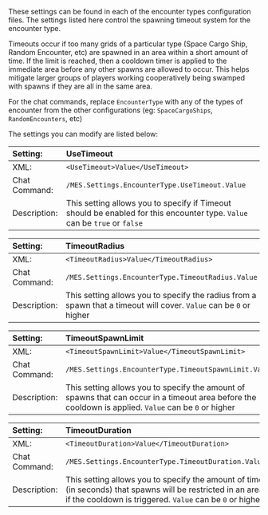 These settings can be found in each of the encounter types configuration files. The settings listed here control the spawning timeout system for the encounter type.

Timeouts occur if too many grids of a particular type (Space Cargo Ship, Random Encounter, etc) are spawned in an area within a short amount of time. If the limit is reached, then a cooldown timer is applied to the immediate area before any other spawns are allowed to occur. This helps mitigate larger groups of players working cooperatively being swamped with spawns if they are all in the same area.

For the chat commands, replace `EncounterType` with any of the types of encounter from the other configurations (eg: `SpaceCargoShips`, `RandomEncounters`, etc)

The settings you can modify are listed below:

|Setting:|UseTimeout|
|:----|:----|
|XML:|`<UseTimeout>Value</UseTimeout>`|
|Chat Command:|`/MES.Settings.EncounterType.UseTimeout.Value`|
|Description:|This setting allows you to specify if Timeout should be enabled for this encounter type. `Value` can be `true` or `false`|

|Setting:|TimeoutRadius|
|:----|:----|
|XML:|`<TimeoutRadius>Value</TimeoutRadius>`|
|Chat Command:|`/MES.Settings.EncounterType.TimeoutRadius.Value`|
|Description:|This setting allows you to specify the radius from a spawn that a timeout will cover. `Value` can be `0` or higher|

|Setting:|TimeoutSpawnLimit|
|:----|:----|
|XML:|`<TimeoutSpawnLimit>Value</TimeoutSpawnLimit>`|
|Chat Command:|`/MES.Settings.EncounterType.TimeoutSpawnLimit.Value`|
|Description:|This setting allows you to specify the amount of spawns that can occur in a timeout area before the cooldown is applied. `Value` can be `0` or higher|

|Setting:|TimeoutDuration|
|:----|:----|
|XML:|`<TimeoutDuration>Value</TimeoutDuration>`|
|Chat Command:|`/MES.Settings.EncounterType.TimeoutDuration.Value`|
|Description:|This setting allows you to specify the amount of time (in seconds) that spawns will be restricted in an area if the cooldown is triggered. `Value` can be `0` or higher|
